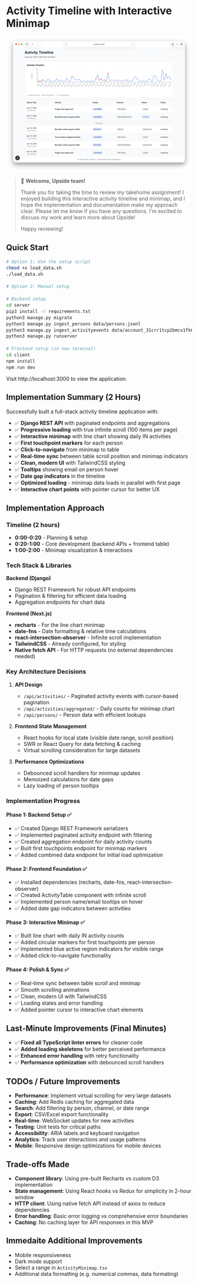 # Activity Timeline with Interactive Minimap

![Project Screenshot](client/public/project-screenshot.png)

> 👋 **Welcome, Upside team!**
>
> Thank you for taking the time to review my takehome assignment! I enjoyed building this interactive activity timeline and minimap, and I hope the implementation and documentation make my approach clear. Please let me know if you have any questions. I'm excited to discuss my work and learn more about Upside!
>
> Happy reviewing!

## Quick Start

```bash
# Option 1: Use the setup script
chmod +x load_data.sh
./load_data.sh

# Option 2: Manual setup

# Backend setup
cd server
pip3 install -r requirements.txt
python3 manage.py migrate
python3 manage.py ingest_persons data/persons.jsonl
python3 manage.py ingest_activityevents data/account_31crr1tcp2bmcv1fk6pcm0k6ag.jsonl
python3 manage.py runserver

# Frontend setup (in new terminal)
cd client
npm install
npm run dev
```

Visit http://localhost:3000 to view the application.

## Implementation Summary (2 Hours)

Successfully built a full-stack activity timeline application with:

- ✅ **Django REST API** with paginated endpoints and aggregations
- ✅ **Progressive loading** with true infinite scroll (100 items per page)
- ✅ **Interactive minimap** with line chart showing daily IN activities
- ✅ **First touchpoint markers** for each person
- ✅ **Click-to-navigate** from minimap to table
- ✅ **Real-time sync** between table scroll position and minimap indicators
- ✅ **Clean, modern UI** with TailwindCSS styling
- ✅ **Tooltips** showing email on person hover
- ✅ **Date gap indicators** in the timeline
- ✅ **Optimized loading** - minimap data loads in parallel with first page
- ✅ **Interactive chart points** with pointer cursor for better UX

## Implementation Approach

### Timeline (2 hours)

- **0:00-0:20** - Planning & setup
- **0:20-1:00** - Core development (backend APIs + frontend table)
- **1:00-2:00** - Minimap visualization & interactions

### Tech Stack & Libraries

**Backend (Django)**

- Django REST Framework for robust API endpoints
- Pagination & filtering for efficient data loading
- Aggregation endpoints for chart data

**Frontend (Next.js)**

- **recharts** - For the line chart minimap
- **date-fns** - Date formatting & relative time calculations
- **react-intersection-observer** - Infinite scroll implementation
- **TailwindCSS** - Already configured, for styling
- **Native fetch API** - For HTTP requests (no external dependencies needed)

### Key Architecture Decisions

1. **API Design**

   - `/api/activities/` - Paginated activity events with cursor-based pagination
   - `/api/activities/aggregated/` - Daily counts for minimap chart
   - `/api/persons/` - Person data with efficient lookups

2. **Frontend State Management**

   - React hooks for local state (visible date range, scroll position)
   - SWR or React Query for data fetching & caching
   - Virtual scrolling consideration for large datasets

3. **Performance Optimizations**
   - Debounced scroll handlers for minimap updates
   - Memoized calculations for date gaps
   - Lazy loading of person tooltips

### Implementation Progress

#### Phase 1: Backend Setup ✅

- ✅ Created Django REST Framework serializers
- ✅ Implemented paginated activity endpoint with filtering
- ✅ Created aggregation endpoint for daily activity counts
- ✅ Built first touchpoints endpoint for minimap markers
- ✅ Added combined data endpoint for initial load optimization

#### Phase 2: Frontend Foundation ✅

- ✅ Installed dependencies (recharts, date-fns, react-intersection-observer)
- ✅ Created ActivityTable component with infinite scroll
- ✅ Implemented person name/email tooltips on hover
- ✅ Added date gap indicators between activities

#### Phase 3: Interactive Minimap ✅

- ✅ Built line chart with daily IN activity counts
- ✅ Added circular markers for first touchpoints per person
- ✅ Implemented blue active region indicators for visible range
- ✅ Added click-to-navigate functionality

#### Phase 4: Polish & Sync ✅

- ✅ Real-time sync between table scroll and minimap
- ✅ Smooth scrolling animations
- ✅ Clean, modern UI with TailwindCSS
- ✅ Loading states and error handling
- ✅ Added pointer cursor to interactive chart elements

## Last-Minute Improvements (Final Minutes)

- ✅ **Fixed all TypeScript linter errors** for cleaner code
- ✅ **Added loading skeletons** for better perceived performance
- ✅ **Enhanced error handling** with retry functionality
- ✅ **Performance optimization** with debounced scroll handlers

## TODOs / Future Improvements

- **Performance**: Implement virtual scrolling for very large datasets
- **Caching**: Add Redis caching for aggregated data
- **Search**: Add filtering by person, channel, or date range
- **Export**: CSV/Excel export functionality
- **Real-time**: WebSocket updates for new activities
- **Testing**: Unit tests for critical paths
- **Accessibility**: ARIA labels and keyboard navigation
- **Analytics**: Track user interactions and usage patterns
- **Mobile**: Responsive design optimizations for mobile devices

## Trade-offs Made

- **Component library**: Using pre-built Recharts vs custom D3 implementation
- **State management**: Using React hooks vs Redux for simplicity in 2-hour window
- **HTTP client**: Using native fetch API instead of axios to reduce dependencies
- **Error handling**: Basic error logging vs comprehensive error boundaries
- **Caching**: No caching layer for API responses in this MVP

## Immedaite Additional Improvements

- Mobile responsiveness
- Dark mode support
- Select a range in `ActivityMinimap.tsx`
- Additional data formatting (e.g. numerical commas, data formating)
